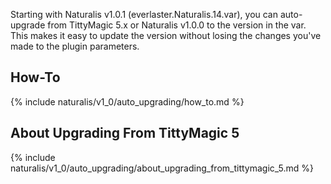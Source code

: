 Starting with Naturalis v1.0.1 (everlaster.Naturalis.14.var), you can auto-upgrade from TittyMagic 5.x or Naturalis v1.0.0 to the version in the var. This makes it easy to update the version without losing the changes you've made to the plugin parameters.

## How-To

{% include naturalis/v1_0/auto_upgrading/how_to.md %}

## About Upgrading From TittyMagic 5

{% include naturalis/v1_0/auto_upgrading/about_upgrading_from_tittymagic_5.md %}
